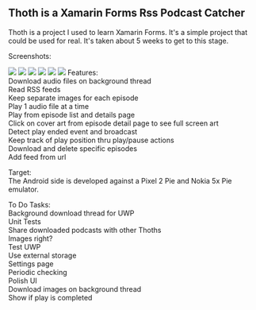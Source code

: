  <H2>Thoth is a Xamarin Forms Rss Podcast Catcher</h2>


Thoth is a project I used to learn Xamarin Forms.  It's a simple project that could be used for real.  It's taken about 5 weeks to get to this stage.<br/>

 Screenshots:<br/>

<IMG src="https://github.com/ssorrrell/Thoth/blob/master/Thoth%203%2021072020.png" />

<IMG src="https://github.com/ssorrrell/Thoth/blob/master/Thoth%202%2021072020.png" />

<IMG src="https://github.com/ssorrrell/Thoth/blob/master/Thoth%201%2021072020.png" />

<IMG src="https://github.com/ssorrrell/Thoth/blob/master/Thoth%204%2021072020.png" />

<IMG src="https://github.com/ssorrrell/Thoth/blob/master/Thoth%205%2021072020.png" />

<IMG src="https://github.com/ssorrrell/Thoth/blob/master/Thoth%206%2021072020.png" />
 Features:<br/>
 Download audio files on background thread<br/>
 Read RSS feeds<br/>
 Keep separate images for each episode<br/>
 Play 1 audio file at a time<br/>
 Play from episode list and details page<br/>
 Click on cover art from episode detail page to see full screen art<br/>
 Detect play ended event and broadcast<br/>
 Keep track of play position thru play/pause actions<br/>
 Download and delete specific episodes<br/>
 Add feed from url<br/>
 
 Target:<br/>
 The Android side is developed against a Pixel 2 Pie and Nokia 5x Pie emulator.<br/>
 
 To Do Tasks:<br/>
 Background download thread for UWP<br/>
 Unit Tests<br/>
 Share downloaded podcasts with other Thoths<br/>
 Images right?<br/>
 Test UWP<br/>
 Use external storage<br/>
 Settings page<br/>
 Periodic checking<br/>
 Polish UI<br/>
 Download images on background thread<br/>
 Show if play is completed<br/>
 
 

